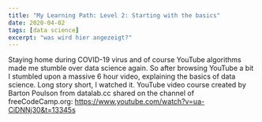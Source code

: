 ```yaml
---
title: "My Learning Path: Level 2: Starting with the basics"
date: 2020-04-02
tags: [data science]
excerpt: "was wird hier angezeigt?"
---
```


Staying home during COVID-19 virus and of course YouTube algorithms made me stumble over data science again. So after browsing YouTube a bit I stumbled upon a massive 6 hour video, explaining the basics of data science. Long story short, I watched it.
YouTube video course created by Barton Poulson from datalab.cc shared on the channel of freeCodeCamp.org:
https://www.youtube.com/watch?v=ua-CiDNNj30&t=13345s
